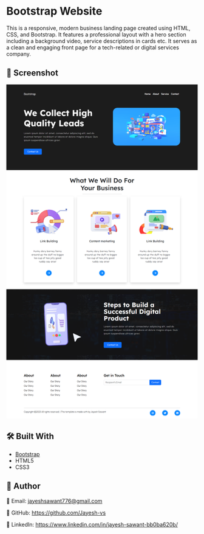 
# Bootstrap Website

This is a responsive, modern business landing page created using HTML, CSS, and Bootstrap. It features a professional layout with a hero section including a background video, service descriptions in cards etc. It serves as a clean and engaging front page for a tech-related or digital services company.

## 📸 Screenshot

![Screenshot](https://github.com/Jayesh-vs/Bootstrap-website/blob/1d66688d5e366b8626cdfa3e6786b5996e35cb53/preview/Bootstrap-Website.png)


## 🛠️ Built With

- [Bootstrap](https://getbootstrap.com/)
- HTML5
- CSS3

## 👤 Author
📧 Email: jayeshsawant776@gmail.com

🔗 GitHub: https://github.com/Jayesh-vs

💼 LinkedIn: https://www.linkedin.com/in/jayesh-sawant-bb0ba620b/

